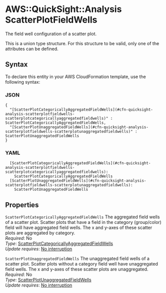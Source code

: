 # AWS::QuickSight::Analysis ScatterPlotFieldWells<a name="aws-properties-quicksight-analysis-scatterplotfieldwells"></a>

The field well configuration of a scatter plot\.

This is a union type structure\. For this structure to be valid, only one of the attributes can be defined\.

## Syntax<a name="aws-properties-quicksight-analysis-scatterplotfieldwells-syntax"></a>

To declare this entity in your AWS CloudFormation template, use the following syntax:

### JSON<a name="aws-properties-quicksight-analysis-scatterplotfieldwells-syntax.json"></a>

```
{
  "[ScatterPlotCategoricallyAggregatedFieldWells](#cfn-quicksight-analysis-scatterplotfieldwells-scatterplotcategoricallyaggregatedfieldwells)" : ScatterPlotCategoricallyAggregatedFieldWells,
  "[ScatterPlotUnaggregatedFieldWells](#cfn-quicksight-analysis-scatterplotfieldwells-scatterplotunaggregatedfieldwells)" : ScatterPlotUnaggregatedFieldWells
}
```

### YAML<a name="aws-properties-quicksight-analysis-scatterplotfieldwells-syntax.yaml"></a>

```
  [ScatterPlotCategoricallyAggregatedFieldWells](#cfn-quicksight-analysis-scatterplotfieldwells-scatterplotcategoricallyaggregatedfieldwells):
    ScatterPlotCategoricallyAggregatedFieldWells
  [ScatterPlotUnaggregatedFieldWells](#cfn-quicksight-analysis-scatterplotfieldwells-scatterplotunaggregatedfieldwells):
    ScatterPlotUnaggregatedFieldWells
```

## Properties<a name="aws-properties-quicksight-analysis-scatterplotfieldwells-properties"></a>

`ScatterPlotCategoricallyAggregatedFieldWells` <a name="cfn-quicksight-analysis-scatterplotfieldwells-scatterplotcategoricallyaggregatedfieldwells"></a>
The aggregated field wells of a scatter plot\. Scatter plots that have a field in the category \(group/color\) field will have aggregated field wells\. The x and y\-axes of these scatter plots are aggregated by category\.  
_Required_: No  
_Type_: [ScatterPlotCategoricallyAggregatedFieldWells](aws-properties-quicksight-analysis-scatterplotcategoricallyaggregatedfieldwells.md)  
_Update requires_: [No interruption](https://docs.aws.amazon.com/AWSCloudFormation/latest/UserGuide/using-cfn-updating-stacks-update-behaviors.html#update-no-interrupt)

`ScatterPlotUnaggregatedFieldWells` <a name="cfn-quicksight-analysis-scatterplotfieldwells-scatterplotunaggregatedfieldwells"></a>
The unaggregated field wells of a scatter plot\. Scatter plots without a category field well have unaggregated field wells\. The x and y\-axes of these scatter plots are unaggregated\.  
_Required_: No  
_Type_: [ScatterPlotUnaggregatedFieldWells](aws-properties-quicksight-analysis-scatterplotunaggregatedfieldwells.md)  
_Update requires_: [No interruption](https://docs.aws.amazon.com/AWSCloudFormation/latest/UserGuide/using-cfn-updating-stacks-update-behaviors.html#update-no-interrupt)
